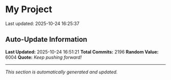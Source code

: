 # My Project


Last updated: 2025-10-24 16:25:37



























































































































































































































































































































































































































































































































































































































































































































































































































































































































































































































































































































































































































































































































































































































































































































































































































































































































































































































































































































































































































































































































































































































































































































































































































































































































































































































































































## Auto-Update Information

**Last Updated:** 2025-10-24 16:51:21
**Total Commits:** 2196
**Random Value:** 6004
**Quote:** _Keep pushing forward!_

---
_This section is automatically generated and updated._